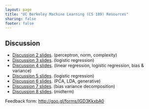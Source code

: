```yaml
---
layout: page
title: "UC Berkeley Machine Learning (CS 189) Resources"
sharing: false
footer: false
---
```


## Discussion

* [Discussion 2 slides](slides/discussion2.pptx). (perceptron, norm, complexity)
* [Discussion 3 slides](slides/discussion3.pptx). (logistic regression)
* [Discussion 4 slides](slides/discussion4.pptx). (linear regression, logistic regression, bias & variance)
* [Discussion 5 slides](slides/discussion5.pptx). (logistic regression)
* [Discussion 6 slides](slides/discussion6.pptx). (PCA, LDA, generative)
* [Discussion 7 slides](slides/discussion7.pptx). (bias variance decomposition)
* [Discussion 8 slides](slides/discussion8.pptx). (midterm)

Feedback form: http://goo.gl/forms/IGD3KkxbA0
